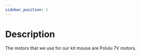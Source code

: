 ```yaml
---
sidebar_position: 1
---
```


# Description

The motors that we use for our kit mouse are Polulu 7V motors.